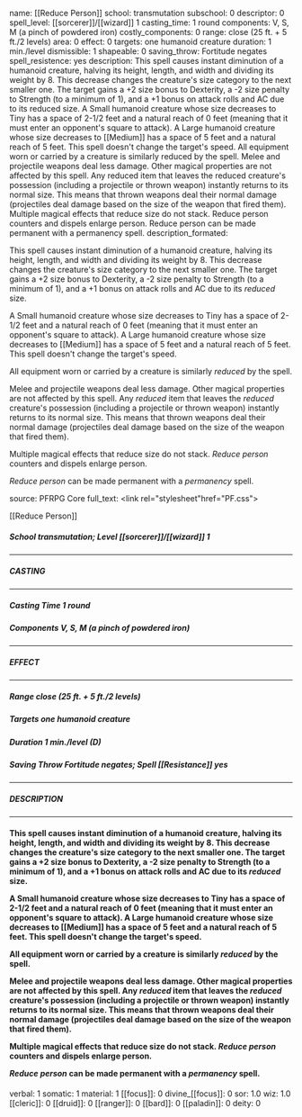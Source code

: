 name: [[Reduce Person]]
school: transmutation
subschool: 0
descriptor: 0
spell_level: [[sorcerer]]/[[wizard]] 1
casting_time: 1 round
components: V, S, M (a pinch of powdered iron)
costly_components: 0
range: close (25 ft. + 5 ft./2 levels)
area: 0
effect: 0
targets: one humanoid creature
duration: 1 min./level
dismissible: 1
shapeable: 0
saving_throw: Fortitude negates
spell_resistence: yes
description: This spell causes instant diminution of a humanoid creature, halving its height, length, and width and dividing its weight by 8. This decrease changes the creature's size category to the next smaller one. The target gains a +2 size bonus to Dexterity, a -2 size penalty to Strength (to a minimum of 1), and a +1 bonus on attack rolls and AC due to its reduced size.  A Small humanoid creature whose size decreases to Tiny has a space of 2-1/2 feet and a natural reach of 0 feet (meaning that it must enter an opponent's square to attack). A Large humanoid creature whose size decreases to [[Medium]] has a space of 5 feet and a natural reach of 5 feet. This spell doesn't change the target's speed.  All equipment worn or carried by a creature is similarly reduced by the spell.  Melee and projectile weapons deal less damage. Other magical properties are not affected by this spell. Any reduced item that leaves the reduced creature's possession (including a projectile or thrown weapon) instantly returns to its normal size. This means that thrown weapons deal their normal damage (projectiles deal damage based on the size of the weapon that fired them).  Multiple magical effects that reduce size do not stack. Reduce person counters and dispels enlarge person.  Reduce person can be made permanent with a permanency spell.
description_formated: <p>This spell causes instant diminution of a humanoid creature, halving its height, length, and width and dividing its weight by 8. This decrease changes the creature's size category to the next smaller one. The target gains a +2 size bonus to Dexterity, a -2 size penalty to Strength (to a minimum of 1), and a +1 bonus on attack rolls and AC due to its <i>reduced</i> size.</p><p>A Small humanoid creature whose size decreases to Tiny has a space of 2-1/2 feet and a natural reach of 0 feet (meaning that it must enter an opponent's square to attack). A Large humanoid creature whose size decreases to [[Medium]] has a space of 5 feet and a natural reach of 5 feet. This spell doesn't change the target's speed.</p><p>All equipment worn or carried by a creature is similarly <i>reduced</i> by the spell.</p><p>Melee and projectile weapons deal less damage. Other magical properties are not affected by this spell. Any <i>reduced</i> item that leaves the <i>reduced</i> creature's possession (including a projectile or thrown weapon) instantly returns to its normal size. This means that thrown weapons deal their normal damage (projectiles deal damage based on the size of the weapon that fired them).</p><p>Multiple magical effects that reduce size do not stack. <i>Reduce person</i> counters and dispels enlarge person.</p><p><i>Reduce person</i> can be made permanent with a <i>permanency</i> spell.</p>
source: PFRPG Core
full_text: <link rel="stylesheet"href="PF.css"><div class="heading"><p class="alignleft">[[Reduce Person]]</p><div style="clear: both;"></div></div><div><h5><b>School </b>transmutation; <b>Level </b>[[sorcerer]]/[[wizard]] 1</h5></div><hr/><div><h5><b>CASTING</b></h5></div><hr/><div><h5><b>Casting Time </b>1 round</h5><h5><b>Components </b>V, S, M (a pinch of powdered iron)</h5></div><hr/><div><h5><b>EFFECT</b></h5></div><hr/><div><h5><b>Range </b>close (25 ft. + 5 ft./2 levels)</h5><h5><b>Targets </b>one humanoid creature</h5><h5><b>Duration </b>1 min./level (D)</h5><h5><b>Saving Throw </b>Fortitude negates; <b>Spell [[Resistance]] </b>yes</h5></div><hr/><div><h5><b>DESCRIPTION</b></h5></div><hr/><div><h4><p>This spell causes instant diminution of a humanoid creature, halving its height, length, and width and dividing its weight by 8. This decrease changes the creature's size category to the next smaller one. The target gains a +2 size bonus to Dexterity, a -2 size penalty to Strength (to a minimum of 1), and a +1 bonus on attack rolls and AC due to its <i>reduced</i> size.</p><p>A Small humanoid creature whose size decreases to Tiny has a space of 2-1/2 feet and a natural reach of 0 feet (meaning that it must enter an opponent's square to attack). A Large humanoid creature whose size decreases to [[Medium]] has a space of 5 feet and a natural reach of 5 feet. This spell doesn't change the target's speed.</p><p>All equipment worn or carried by a creature is similarly <i>reduced</i> by the spell.</p><p>Melee and projectile weapons deal less damage. Other magical properties are not affected by this spell. Any <i>reduced</i> item that leaves the <i>reduced</i> creature's possession (including a projectile or thrown weapon) instantly returns to its normal size. This means that thrown weapons deal their normal damage (projectiles deal damage based on the size of the weapon that fired them).</p><p>Multiple magical effects that reduce size do not stack. <i>Reduce person</i> counters and dispels enlarge person.</p><p><i>Reduce person</i> can be made permanent with a <i>permanency</i> spell.</p></h4></div>
verbal: 1
somatic: 1
material: 1
[[focus]]: 0
divine_[[focus]]: 0
sor: 1.0
wiz: 1.0
[[cleric]]: 0
[[druid]]: 0
[[ranger]]: 0
[[bard]]: 0
[[paladin]]: 0
deity: 0
